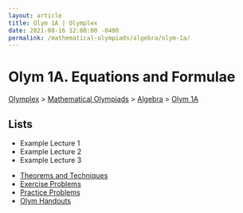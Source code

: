 ```yaml
---
layout: article
title: Olym 1A | Olymplex
date: 2021-08-16 12:00:00 -0400
permalink: /mathematical-olympiads/algebra/olym-1a/
---
```

<h1>Olym 1A. Equations and Formulae</h1>
<p><a href="https://example.com">Olymplex</a> > <a href="https://example.com">Mathematical Olympiads</a> > <a href="https://example.com">Algebra</a> > <a href="https://example.com">Olym 1A</a><p>
<h2>Lists</h2>
<div class="row">
<div class="6u 12u$(medium)">
<ul>
<li>Example Lecture 1</li>
<li>Example Lecture 2</li>
<li>Example Lecture 3</li>
</ul>
</div>
<div class="6u$ 12u$(medium)">
<ul class="actions vertical">
  <li><l><a href="#" class="button fit">Theorems and Techniques</a></l></li>
  <li><l><a href="#" class="button fit">Exercise Problems</a></l></li>
  <li><l><a href="#" class="button fit">Practice Problems</a></l></li>
  <li><l><a href="#" class="button fit">Olym Handouts</a></l></li>
</ul>
</div>
</div>
